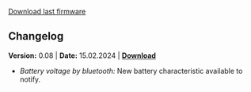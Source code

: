 <a btn href="https://flybeeper.com/fbtas/app_update.0.08.bin" download>Download last firmware</a>

## Changelog

**Version:** 0.08 | **Date:** 15.02.2024 | [**Download**](https://flybeeper.com/fbtas/app_update.0.08.bin)

- _Battery voltage by bluetooth:_ New battery characteristic available to notify.

